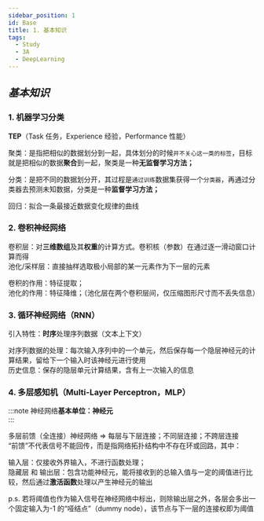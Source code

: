 ```yaml
---
sidebar_position: 1
id: Base
title: 1. 基本知识
tags:
  - Study
  - 3A
  - DeepLearning
---
```


## _基本知识_

### 1. 机器学习分类

**TEP**（Task 任务，Experience 经验，Performance 性能）

聚类：是指把相似的数据划分到一起，具体划分的时候`并不关心这一类的标签`，目标就是把相似的数据**聚合**到一起，聚类是一种**无监督学习方法；**

分类：是把不同的数据划分开，其过程是`通过训练`数据集获得一个`分类器`，再通过分类器去预测未知数据，分类是一种**监督学习方法；**

回归：拟合一条最接近数据变化规律的曲线

### 2. 卷积神经网络

卷积层：对**三维数组**及其**权重**的计算方式。卷积核（参数）在通过逐一滑动窗口计算而得  
池化/采样层：直接抽样选取极小局部的某一元素作为下一层的元素

卷积的作用：特征提取；  
池化的作用：特征降维；（池化层在两个卷积层间，仅压缩图形尺寸而不丢失信息）

### 3. 循环神经网络（RNN）

引入特性：**时序**处理序列数据（文本上下文）

对序列数据的处理：每次输入序列中的一个单元，然后保存每一个隐层神经元的计算结果，留给下一个输入时该神经元进行使用  
历史信息：保存的隐层单元计算结果，含有上一次输入的信息

### 4. 多层感知机（Multi-Layer Perceptron，MLP）

:::note
神经网络**基本单位：神经元**  
:::

多层前馈（全连接）神经网络 => 每层与下层连接；不同层连接；不跨层连接  
“前馈”不代表信号不能回传，而是指网络拓扑结构中不存在环或回路，其中：

输入层：仅接收外界输入，不进行函数处理；  
隐藏层 和 输出层：包含功能神经元，能将接收到的总输入值与一定的阈值进行比较，然后通过**激活函数**处理以产生神经元的输出

p.s. 若将阈值也作为输入信号在神经网络中标出，则除输出层之外，各层会多出一个固定输入为-1 的“哑结点”（dummy node），该节点与下一层的连接权即为阈值
